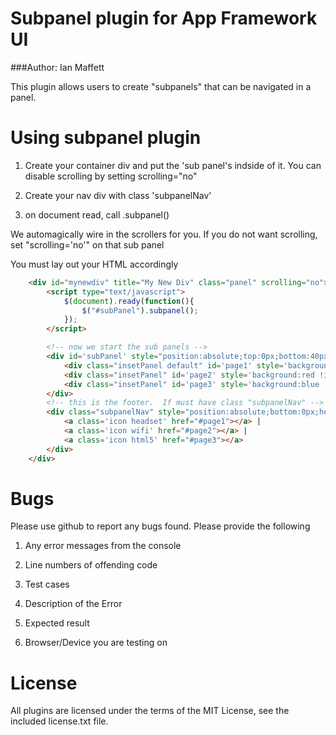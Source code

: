 # Subpanel plugin for App Framework UI
###Author: Ian Maffett

This plugin allows users to create "subpanels" that can be navigated in a panel.

# Using subpanel plugin

1) Create your container div and put the 'sub panel's indside of it.  You can disable scrolling by setting scrolling="no"

2) Create your nav div with class 'subpanelNav'

3) on document read, call .subpanel()

We automagically wire in the scrollers for you.  If you do not want scrolling, set "scrolling='no'" on that sub panel

You must lay out your HTML accordingly

```html
    <div id="mynewdiv" title="My New Div" class="panel" scrolling="no">  
        <script type="text/javascript">
            $(document).ready(function(){
                $("#subPanel").subpanel();
            });
        </script>

        <!-- now we start the sub panels -->
        <div id='subPanel' style="position:absolute;top:0px;bottom:40px;width:100%"> 
            <div class="insetPanel default" id='page1' style='background:green !important;height:999px'>Page 1</div>
            <div class="insetPanel" id='page2' style='background:red !important'>Page 2</div>
            <div class="insetPanel" id='page3' style='background:blue !important' scrolling="no">Page 3</div>
        </div>
        <!-- this is the footer.  If must have class "subpanelNav" -->
        <div class="subpanelNav" style="position:absolute;bottom:0px;height:40px;width:100%;line-height:24px;font-size:14px;text-align:center;background:black;color:white;">
            <a class='icon headset' href="#page1"></a> | 
            <a class='icon wifi' href="#page2"></a> | 
            <a class='icon html5' href="#page3"></a> 
        </div>
    </div>
 ```

# Bugs

Please use github to report any bugs found.  Please provide the following

1. Any error messages from the console

2. Line numbers of offending code

3. Test cases

4. Description of the Error

5. Expected result

6. Browser/Device you are testing on


# License

All plugins are licensed under the terms of the MIT License, see the included license.txt file.